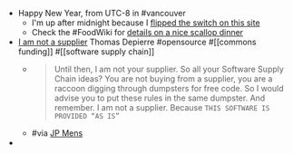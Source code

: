 - Happy New Year, from UTC-8 in #vancouver
	- I'm up after midnight because I [flipped the switch on this site](((63b12e49-013d-46b1-ab1c-a6ac7208ef1a)))
	- Check the #FoodWiki for [details on a nice scallop dinner](https://foodwiki.bmann.ca/December%252031st%252C%25202022.html)
- [I am not a supplier](https://www.softwaremaxims.com/blog/not-a-supplier) Thomas Depierre #opensource #[[commons funding]] #[[software supply chain]]
	- > Until then, I am not your supplier. So all your Software Supply Chain ideas? You are not buying from a supplier, you are a raccoon digging through dumpsters for free code. So I would advise you to put these rules in the same dumpster. And remember. I am not a supplier. Because `THIS SOFTWARE IS PROVIDED “AS IS”`
	- #via [JP Mens](https://mastodon.social/@jpmens/109615093397373991)
-